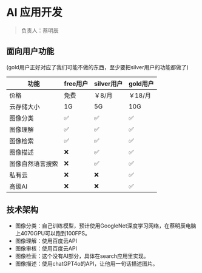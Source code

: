 # AI 应用开发

> 负责人：蔡明辰

## 面向用户功能

(gold用户正好对应了我们可能不做的东西，至少要把silver用户的功能都做了)

| 功能     | free用户 | silver用户 | gold用户 |
| ------- | -------- | ---------- | -------- |
| 价格     | 免费     | ￥8/月    | ￥18/月 |
| 云存储大小 | 1G | 5G | 10G |
| 图像分类 | :white_check_mark: | :white_check_mark: | :white_check_mark: |
| 图像理解 | :white_check_mark: | :white_check_mark: | :white_check_mark: |
| 图像检索 | :white_check_mark: | :white_check_mark: | :white_check_mark: |
| 图像描述 | :x: | :white_check_mark: | :white_check_mark: |
| 图像自然语言搜索 | :x: | :white_check_mark: | :white_check_mark: |
| 私有云 | :x: | :x: | :white_check_mark: |
| 高级AI | :x: | :x: | :white_check_mark: |

## 技术架构

- 图像分类：自己训练模型，预计使用GoogleNet深度学习网络，在蔡明辰电脑上4070GPU可以跑到100FPS。
- 图像理解：使用百度云API
- 图像审核：使用百度云API
- 图像检索：这个没有AI部分，具体在search应用里实现。
- 图像描述：使用chatGPT4o的API，让他用一句话描述图片。